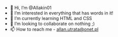 - 👋 Hi, I’m @Allakin01
- 👀 I’m interested in everything that has words in it!
- 🌱 I’m currently learning HTML and CSS
- 💞️ I’m looking to collaborate on nothing ;)
- 📫 How to reach me - allan.utrata@onet.pl

<!---
Allakin01/Allakin01 is a ✨ special ✨ repository because its `README.md` (this file) appears on your GitHub profile.
You can click the Preview link to take a look at your changes.
--->
